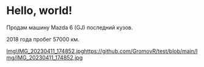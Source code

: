 # Hello, world!

Продам машину Mazda 6 (GJ) последний кузов.

2018 года пробег 57000 км.


[Img\IMG_20230411_174852.jpg](https://github.com/GromovR/test/blob/main/Img/IMG_20230411_174852.jpg)https://github.com/GromovR/test/blob/main/Img/IMG_20230411_174852.jpg
